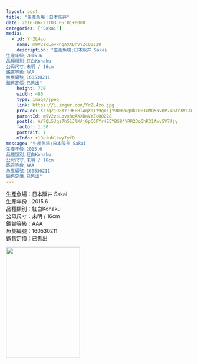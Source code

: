 ```yaml
---
layout: post
title: "生產魚場：日本阪井" 
date: 2016-06-23T03:05:01+0000 
categories: ["Sakai"] 
media:
  - id: Yr2L4zo
    name: m9V2zoLovxhqAXXDnVYZcQ0228
    description: "生產魚場;日本阪井 Sakai
生產年份;2015.6
品種類別;紅白Kohaku
公母尺寸;未明 / 16cm
鑑賞等級;AAA
魚隻編號;160530211
銷售定價;已售出"   
    height: 720
    width: 480
    type: image/jpeg
    link: https://i.imgur.com/Yr2L4zo.jpg
    prevLoc: Xz7qZjO8XYT9KBBlAqXnTY9gx1jY9OHwNg0kL0B1uMQ5NvRP74HAr3VLAWAvILnJxnW77XFRo7AKOXjRf3MEQY5pRRT5JByGggQxtAqmlkqA2guVjY5rE2r4hAzoyq89EXiRoR9KDGGLSvg2VGvyXgsj4VjjJGkDFYVJm8ggRxfNMrx6J00wSgv7pGgAL8sqpYrDNqJAUJqlOJxrrYUmgKk07qNqIpO4kylBOmTrPY36OAzrfxpVqPQV1AFzDA2DXxK8
    parentId: m9V2zoLovxhqAXXDnVYZcQ0228
    postId: AY7QL5Jqz7h51JlKAj6pC0PYr4E5YBS84YRR23q6hR31Awv5V7Ujy
    factor: 1.50
    portrait: 1
    mInfo: r1Oeiub1kwyIyfD
message: "生產魚場;日本阪井 Sakai  
生產年份;2015.6  
品種類別;紅白Kohaku  
公母尺寸;未明 / 16cm  
鑑賞等級;AAA  
魚隻編號;160530211  
銷售定價;已售出"
---
```


生產魚場：日本阪井 Sakai  
生產年份：2015.6  
品種類別：紅白Kohaku  
公母尺寸：未明 / 16cm  
鑑賞等級：AAA  
魚隻編號：160530211  
銷售定價：已售出


[//]: #media:  
<a href="https://i.imgur.com/Yr2L4zo.jpg"><img src="https://i.imgur.com/Yr2L4zo.jpg" height="300" width="200" /></a> 
 
